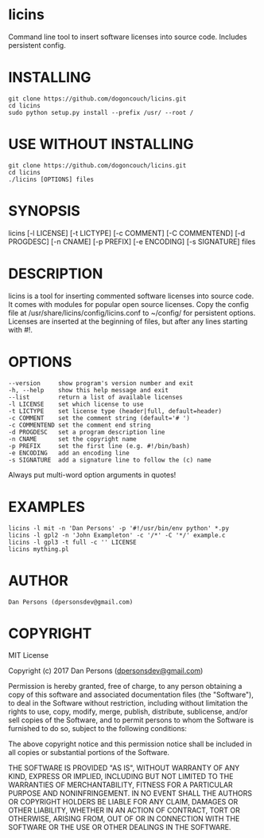 # licins
Command line tool to insert software licenses into source code. Includes persistent config.

# INSTALLING
    git clone https://github.com/dogoncouch/licins.git
    cd licins
    sudo python setup.py install --prefix /usr/ --root /

# USE WITHOUT INSTALLING
    git clone https://github.com/dogoncouch/licins.git
    cd licins
    ./licins [OPTIONS] files

# SYNOPSIS
licins [-l LICENSE] [-t LICTYPE] [-c COMMENT] [-C COMMENTEND] [-d PROGDESC] [-n CNAME] [-p PREFIX] [-e ENCODING] [-s SIGNATURE] files

# DESCRIPTION
licins is a tool for inserting commented software licenses into source code. It comes with modules for popular open source licenses. Copy the config file at /usr/share/licins/config/licins.conf to ~/config/ for persistent options. Licenses are inserted at the beginning of files, but after any lines starting with #!.

# OPTIONS

    --version     show program's version number and exit
    -h, --help    show this help message and exit
    --list        return a list of available licenses
    -l LICENSE    set which license to use
    -t LICTYPE    set license type (header|full, default=header)
    -c COMMENT    set the comment string (default='# ')
    -c COMMENTEND set the comment end string
    -d PROGDESC   set a program description line
    -n CNAME      set the copyright name
    -p PREFIX     set the first line (e.g. #!/bin/bash)
    -e ENCODING   add an encoding line
    -s SIGNATURE  add a signature line to follow the (c) name

Always put multi-word option arguments in quotes!

# EXAMPLES
    licins -l mit -n 'Dan Persons' -p '#!/usr/bin/env python' *.py
    licins -l gpl2 -n 'John Exampleton' -c '/*' -C '*/' example.c
    licins -l gpl3 -t full -c '' LICENSE
    licins mything.pl

# AUTHOR
    Dan Persons (dpersonsdev@gmail.com)

# COPYRIGHT
MIT License

Copyright (c) 2017 Dan Persons (dpersonsdev@gmail.com)

Permission is hereby granted, free of charge, to any person obtaining a copy
of this software and associated documentation files (the "Software"), to deal
in the Software without restriction, including without limitation the rights
to use, copy, modify, merge, publish, distribute, sublicense, and/or sell
copies of the Software, and to permit persons to whom the Software is
furnished to do so, subject to the following conditions:

The above copyright notice and this permission notice shall be included in all
copies or substantial portions of the Software.

THE SOFTWARE IS PROVIDED "AS IS", WITHOUT WARRANTY OF ANY KIND, EXPRESS OR
IMPLIED, INCLUDING BUT NOT LIMITED TO THE WARRANTIES OF MERCHANTABILITY,
FITNESS FOR A PARTICULAR PURPOSE AND NONINFRINGEMENT. IN NO EVENT SHALL THE
AUTHORS OR COPYRIGHT HOLDERS BE LIABLE FOR ANY CLAIM, DAMAGES OR OTHER
LIABILITY, WHETHER IN AN ACTION OF CONTRACT, TORT OR OTHERWISE, ARISING FROM,
OUT OF OR IN CONNECTION WITH THE SOFTWARE OR THE USE OR OTHER DEALINGS IN THE
SOFTWARE.
